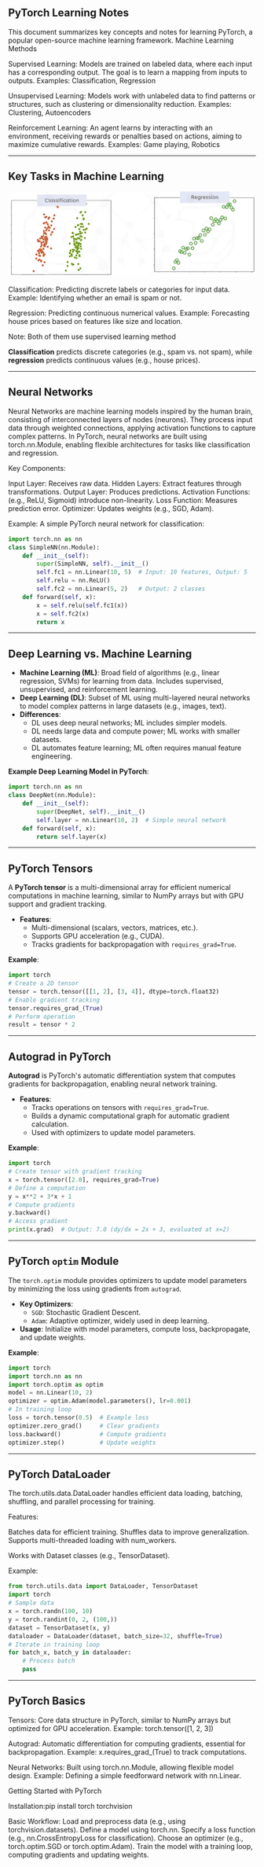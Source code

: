 ## PyTorch Learning Notes
This document summarizes key concepts and notes for learning PyTorch, a popular open-source machine learning framework.
Machine Learning Methods

Supervised Learning: Models are trained on labeled data, where each input has a corresponding output. The goal is to learn a mapping from inputs to outputs.
Examples: Classification, Regression


Unsupervised Learning: Models work with unlabeled data to find patterns or structures, such as clustering or dimensionality reduction.
Examples: Clustering, Autoencoders


Reinforcement Learning: An agent learns by interacting with an environment, receiving rewards or penalties based on actions, aiming to maximize cumulative rewards.
Examples: Game playing, Robotics


---

## Key Tasks in Machine Learning

![classification and regression](https://github.com/ties2/ComputerVision-DataScience-Master/blob/main/lectures/machine%20learning/regression.png)

Classification: Predicting discrete labels or categories for input data.
Example: Identifying whether an email is spam or not.


Regression: Predicting continuous numerical values.
Example: Forecasting house prices based on features like size and location.

Note: Both of them use supervised learning method

**Classification** predicts discrete categories (e.g., spam vs. not spam), while **regression** predicts continuous values (e.g., house prices).

---
## Neural Networks

Neural Networks are machine learning models inspired by the human brain, consisting of interconnected layers of nodes (neurons). They process input data through weighted connections, applying activation functions to capture complex patterns. In PyTorch, neural networks are built using torch.nn.Module, enabling flexible architectures for tasks like classification and regression.

Key Components:

Input Layer: Receives raw data.
Hidden Layers: Extract features through transformations.
Output Layer: Produces predictions.
Activation Functions: (e.g., ReLU, Sigmoid) introduce non-linearity.
Loss Function: Measures prediction error.
Optimizer: Updates weights (e.g., SGD, Adam).

Example: A simple PyTorch neural network for classification:


``` python
import torch.nn as nn
class SimpleNN(nn.Module):
    def __init__(self):
        super(SimpleNN, self).__init__()
        self.fc1 = nn.Linear(10, 5)  # Input: 10 features, Output: 5
        self.relu = nn.ReLU()
        self.fc2 = nn.Linear(5, 2)   # Output: 2 classes
    def forward(self, x):
        x = self.relu(self.fc1(x))
        x = self.fc2(x)
        return x
```
---

## Deep Learning vs. Machine Learning

- **Machine Learning (ML)**: Broad field of algorithms (e.g., linear regression, SVMs) for learning from data. Includes supervised, unsupervised, and reinforcement learning.
- **Deep Learning (DL)**: Subset of ML using multi-layered neural networks to model complex patterns in large datasets (e.g., images, text).
- **Differences**:
  - DL uses deep neural networks; ML includes simpler models.
  - DL needs large data and compute power; ML works with smaller datasets.
  - DL automates feature learning; ML often requires manual feature engineering.

**Example Deep Learning Model in PyTorch**:
```python
import torch.nn as nn
class DeepNet(nn.Module):
    def __init__(self):
        super(DeepNet, self).__init__()
        self.layer = nn.Linear(10, 2)  # Simple neural network
    def forward(self, x):
        return self.layer(x)

```
---
## PyTorch Tensors

A **PyTorch tensor** is a multi-dimensional array for efficient numerical computations in machine learning, similar to NumPy arrays but with GPU support and gradient tracking.

- **Features**:
  - Multi-dimensional (scalars, vectors, matrices, etc.).
  - Supports GPU acceleration (e.g., CUDA).
  - Tracks gradients for backpropagation with `requires_grad=True`.

**Example**:
```python
import torch
# Create a 2D tensor
tensor = torch.tensor([[1, 2], [3, 4]], dtype=torch.float32)
# Enable gradient tracking
tensor.requires_grad_(True)
# Perform operation
result = tensor * 2
```
---
## Autograd in PyTorch

**Autograd** is PyTorch's automatic differentiation system that computes gradients for backpropagation, enabling neural network training.

- **Features**:
  - Tracks operations on tensors with `requires_grad=True`.
  - Builds a dynamic computational graph for automatic gradient calculation.
  - Used with optimizers to update model parameters.

**Example**:
```python
import torch
# Create tensor with gradient tracking
x = torch.tensor([2.0], requires_grad=True)
# Define a computation
y = x**2 + 3*x + 1
# Compute gradients
y.backward()
# Access gradient
print(x.grad)  # Output: 7.0 (dy/dx = 2x + 3, evaluated at x=2)
```
---
## PyTorch `optim` Module

The `torch.optim` module provides optimizers to update model parameters by minimizing the loss using gradients from `autograd`.

- **Key Optimizers**:
  - `SGD`: Stochastic Gradient Descent.
  - `Adam`: Adaptive optimizer, widely used in deep learning.
- **Usage**: Initialize with model parameters, compute loss, backpropagate, and update weights.

**Example**:
```python
import torch
import torch.nn as nn
import torch.optim as optim
model = nn.Linear(10, 2)
optimizer = optim.Adam(model.parameters(), lr=0.001)
# In training loop
loss = torch.tensor(0.5)  # Example loss
optimizer.zero_grad()     # Clear gradients
loss.backward()           # Compute gradients
optimizer.step()          # Update weights
```
---
## PyTorch DataLoader

The torch.utils.data.DataLoader handles efficient data loading, batching, shuffling, and parallel processing for training.

Features:

Batches data for efficient training.
Shuffles data to improve generalization.
Supports multi-threaded loading with num_workers.


Works with Dataset classes (e.g., TensorDataset).

Example:

```python
from torch.utils.data import DataLoader, TensorDataset
import torch
# Sample data
x = torch.randn(100, 10)
y = torch.randint(0, 2, (100,))
dataset = TensorDataset(x, y)
dataloader = DataLoader(dataset, batch_size=32, shuffle=True)
# Iterate in training loop
for batch_x, batch_y in dataloader:
    # Process batch
    pass
```

---
## PyTorch Basics

Tensors: Core data structure in PyTorch, similar to NumPy arrays but optimized for GPU acceleration.
Example: torch.tensor([1, 2, 3])


Autograd: Automatic differentiation for computing gradients, essential for backpropagation.
Example: x.requires_grad_(True) to track computations.


Neural Networks: Built using torch.nn.Module, allowing flexible model design.
Example: Defining a simple feedforward network with nn.Linear.


Getting Started with PyTorch

Installation:pip install torch torchvision


Basic Workflow:
Load and preprocess data (e.g., using torchvision.datasets).
Define a model using torch.nn.
Specify a loss function (e.g., nn.CrossEntropyLoss for classification).
Choose an optimizer (e.g., torch.optim.SGD or torch.optim.Adam).
Train the model with a training loop, computing gradients and updating weights.




